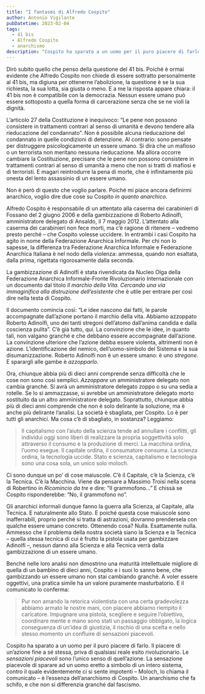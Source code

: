 ```yaml
---
title: "I fantasmi di Alfredo Cospito"
author: Antonio Vigilante
pubDatetime: 2023-02-04
tags: 
  - 41 bis
  - Alfredo Cospito
  - anarchismo
description: "Cospito ha sparato a un uomo per il puro piacere di farlo. Il piacere di un’azione fine a sé stessa, priva di qualsiasi reale esito rivoluzionario."
---
```


Dirò subito quello che penso della questione del 41 bis. Poiché è ormai evidente che Alfredo Cospito non chiede di essere sottratto personalmente al 41 bis, ma digiuna per ottenerne l’abolizione, la questione è se la sua richiesta, la sua lotta, sia giusta o meno. E a me la risposta appare chiara: il 41 bis non è compatibile con la democrazia. Nessun essere umano può essere sottoposto a quella forma di carcerazione senza che se ne violi la dignità. 

L’articolo 27 della Costituzione è inequivoco: “Le pene non possono consistere in trattamenti contrari al senso di umanità e devono tendere alla rieducazione del condannato”. Non è possibile alcuna rieducazione del condannato in quelle condizioni di detenzione. Al contrario: sono pensate per distruggere psicologicamente un essere umano. Si dirà che un mafioso o un terrorista non meritano nessuna rieducazione. Ma allora occorre cambiare la Costituzione, precisare che le pene non possono consistere in trattamenti contrari al senso di umanità a meno che non si tratti di mafiosi e di terroristi. E magari reintrodurre la pena di morte, che è infinitamente più onesta del lento assassinio di un essere umano.

Non è però di questo che voglio parlare. Poiché mi piace ancora definirmi anarchico, voglio dire due cose su Cospito _in quanto anarchico_.

Alfredo Cospito è responsabile di un attentato alla caserma dei carabinieri di Fossano del 2 giugno 2006 e della gambizzazione di Roberto Adinolfi, amministratore delegato di Ansaldo, il 7 maggio 2012. L’attentato alla caserma dei carabinieri non fece morti, ma c’è ragione di ritenere – vedremo presto perché – che Cospito volesse uccidere. In entrambi i casi Cospito ha agito in nome della Federazione Anarchica Informale. Per chi non lo sapesse, la differenza tra Federazione Anarchica Informale e Federazione Anarchica Italiana è nel nodo della violenza: ammessa, quando non esaltata, dalla prima, rigettata rigorosamente dalla seconda.

La gambizzazione di Adinolfi è stata rivendicata da Nucleo Olga della Federazione Anarchica Informale-Fronte Rivoluzionario Internazionale con un documento dal titolo _Il marchio della Vita. Cercando una via immaginifica alla distruzione dell’esistente_ che è utile per entrare per così dire nella testa di Cospito.

Il documento comincia così: “Le idee nascono dai fatti, le parole accompagnate dall’azione portano il marchio della vita. Abbiamo azzoppato Roberto Adinolfi, uno dei tanti stregoni dell’atomo dall’anima candida e dalla coscienza pulita”. C’è già tutto, qui. La convinzione che le idee, in quanto tali, non valgano granché e che debbano essere accompagnate dall’azione. La convinzione ulteriore che l’azione debba essere violenta, altrimenti non è azione. L’identificazione del nemico, dell’uomo-simbolo del Sistema e la sua disumanizzazione. Roberto Adinolfi non è un essere umano: è uno _stregone_. E sparargli alle gambe è _azzopparlo_.

Ora, chiunque abbia più di dieci anni comprende senza difficoltà che le cose non sono così semplici. _Azzoppare_ un amministratore delegato non cambia granché. Si avrà un amministratore delegato zoppo o su una sedia a rotelle. Se lo si ammazzasse, si avrebbe un amministratore delegato morto sostituito da un altro amministratore delegato. Soprattutto, chiunque abbia più di dieci anni comprende che non è solo delirante la soluzione, ma è anche più delirante l’analisi. La società è sbagliata, per Cospito. Lo è per tutti gli anarchici. Ma cosa c’è di sbagliato, in sostanza? Leggiamo:

> Il capitalismo con l’aiuto della scienza tende ad annullare i conflitti, gli individui oggi sono liberi di realizzare la propria soggettività solo attraverso il consumo e la produzione di merci. La macchina ordina, l’uomo esegue. Il capitale ordina, il consumatore consuma. La scienza ordina, la tecnologia uccide. Stato e scienza, capitalismo e tecnologia sono una cosa sola, un unico solo moloch.

Ci sono dunque un po’ di cose maiuscole. C’è il Capitale, c’è la Scienza, c’è la Tecnica. C’è la Macchina. Viene da pensare a Massimo Troisi nella scena di Robertino in _Ricomincio da tre_ e dire: “Il grammofono…” E chissà se Cospito risponderebbe: “No, il grammofono no”.

Gli anarchici informali dunque fanno la guerra alla Scienza, al Capitale, alla Tecnica. E naturalmente allo Stato. E poiché questa cose maiuscole sono inafferrabili, proprio perché si tratta di astrazioni, dovranno prendersela con qualche essere umano concreto. Ottenendo cosa? Nulla. Esattamente nulla. Ammesso che il problema della nostra società siano la Scienza e la Tecnica – quella stessa tecnica di cui è frutto la pistola usata per gambizzare Adinolfi –, nessun danno alla Scienza e alla Tecnica verrà dalla gambizzazione di un essere umano.

Benché nelle loro analisi non dimostrino una maturità intellettuale migliore di quella di un bambino di dieci anni, Cospito e i suoi lo sanno bene, che gambizzando un essere umano non stai cambiando granché. A voler essere oggettivi, una pratica simile ha un valore puramente masturbatorio. E il comunicato lo conferma:

> Pur non amando la retorica violentista con una certa gradevolezza abbiamo armato le nostre mani, con piacere abbiamo riempito il caricatore. Impugnare una pistola, scegliere e seguire l’obiettivo, coordinare mente e mano sono stati un passaggio obbligato, la logica conseguenza di un’idea di giustizia, il rischio di una scelta e nello stesso momento un confluire di sensazioni piacevoli.

Cospito ha sparato a un uomo per il puro piacere di farlo. Il piacere di un’azione fine a sé stessa, priva di qualsiasi reale esito rivoluzionario. Le _sensazioni piacevoli_ sono l’unico senso di quell’azione. La sensazione piacevole di sparare ad un uomo eretto a simbolo di un intero sistema, contro il quale evidentemente ci si sente impotenti – Moloch, lo chiama il comunicato – è l’essenza dell’anarchismo di Cospito. Un anarchismo che fa schifo, e che non si differenzia granché dal fascismo.

